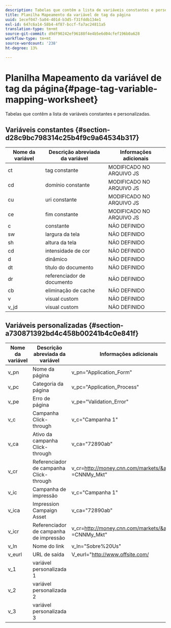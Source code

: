 ```yaml
---
description: Tabelas que contêm a lista de variáveis constantes e personalizadas.
title: Planilha Mapeamento da variável de tag da página
uuid: 1ecef047-5a04-401d-b3d5-f31fddb134e1
exl-id: 647c6a14-58b4-4f87-bccf-fa7ac24811a5
translation-type: tm+mt
source-git-commit: d9df90242ef96188f4e4b5e6d04cfef196b0a628
workflow-type: tm+mt
source-wordcount: '238'
ht-degree: 13%

---
```


# Planilha Mapeamento da variável de tag da página{#page-tag-variable-mapping-worksheet}

Tabelas que contêm a lista de variáveis constantes e personalizadas.

## Variáveis constantes {#section-d28c9bc798314c25b4f9c9a64534b317}

| Nome da variável | Descrição abreviada da variável | Informações adicionais  |
|---|---|---|
| ct | tag constante | MODIFICADO NO ARQUIVO JS |
| cd | domínio constante | MODIFICADO NO ARQUIVO JS |
| cu | uri constante | MODIFICADO NO ARQUIVO JS |
| ce | fim constante | MODIFICADO NO ARQUIVO JS |
| c | constante | NÃO DEFINIDO |
| sw | largura da tela | NÃO DEFINIDO |
| sh | altura da tela | NÃO DEFINIDO |
| cd | intensidade de cor | NÃO DEFINIDO |
| d | dinâmico | NÃO DEFINIDO |
| dt | título do documento | NÃO DEFINIDO |
| dr | referenciador de documento | NÃO DEFINIDO |
| cb | eliminação de cache | NÃO DEFINIDO |
| v | visual custom | NÃO DEFINIDO |
| v_jd | visual custom | NÃO DEFINIDO |

## Variáveis personalizadas {#section-a730871392bd4c458b00241b4c0e841f}

| Nome da variável | Descrição abreviada da variável | Informações adicionais  |
|---|---|---|
| v_pn | Nome da página | v_pn=&quot;Application_Form&quot; |
| v_pc | Categoria da página | v_pc=&quot;Application_Process&quot; |
| v_pe | Erro de página | v_pe=&quot;Validation_Error&quot; |
| v_c | Campanha Click-through | v_c=&quot;Campanha 1&quot; |
| v_ca | Ativo da campanha Click-through | v_ca=&quot;72890ab&quot; |
| v_cr | Referenciador de campanha Click-through | v_cr=http://money.cnn.com/markets/&amp;v_cp =CNNMy_Mkt&quot; |
| v_ic | Campanha de impressão | v_c=&quot;Campanha 1&quot; |
| v_ica | Impression Campaign Asset | v_ca=&quot;72890ab&quot; |
| v_icr | Referenciador de campanha de impressão | v_cr=http://money.cnn.com/markets/&amp;v_cp =CNNMy_Mkt&quot; |
| v_ln | Nome do link | v_ln=&quot;Sobre%20Us&quot; |
| v_eurl | URL de saída | V_eurl=&quot;http://www.offsite.com/ |
| v_1 | variável personalizada 1 |  |
| v_2 | variável personalizada 2 |  |
| v_3 | variável personalizada 3 |  |

